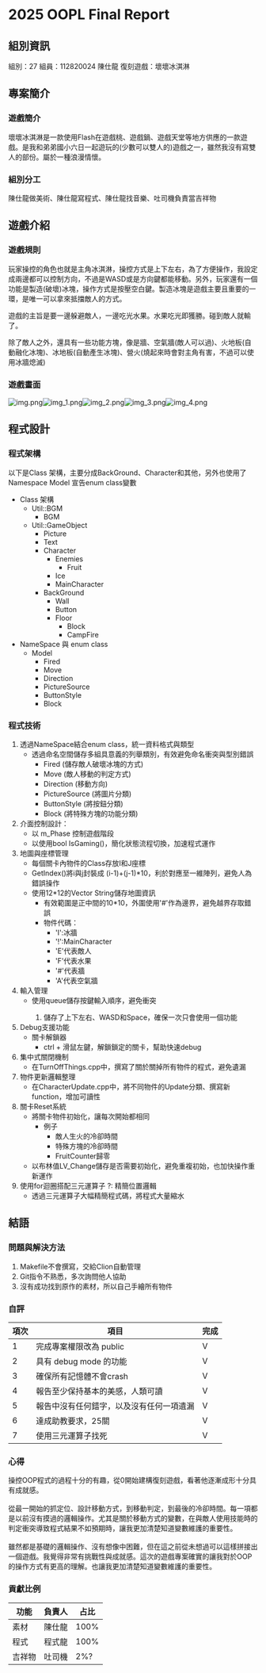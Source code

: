 # 2025 OOPL Final Report

## 組別資訊

組別：27
組員：112820024 陳仕龍
復刻遊戲：壞壞冰淇淋

## 專案簡介

### 遊戲簡介
壞壞冰淇淋是一款使用Flash在遊戲桃、遊戲鍋、遊戲天堂等地方供應的一款遊戲。是我和弟弟國小六日一起遊玩的(少數可以雙人的)遊戲之一，雖然我沒有寫雙人的部份。屬於一種浪漫情懷。
### 組別分工
陳仕龍做美術、陳仕龍寫程式、陳仕龍找音樂、吐司機負責當吉祥物
## 遊戲介紹

### 遊戲規則
玩家操控的角色也就是主角冰淇淋，操控方式是上下左右，為了方便操作，我設定成兩邊都可以控制方向，不過是WASD或是方向鍵都能移動。另外，玩家還有一個功能是製造(破壞)冰塊，操作方式是按壓空白鍵。製造冰塊是遊戲主要且重要的一環，是唯一可以拿來抵擋敵人的方式。

遊戲的主旨是要一邊躲避敵人，一邊吃光水果。水果吃光即獲勝。碰到敵人就輸了。

除了敵人之外，還具有一些功能方塊，像是牆、空氣牆(敵人可以過)、火地板(自動融化冰塊)、冰地板(自動產生冰塊)、營火(燒起來時會對主角有害，不過可以使用冰牆熄滅)
### 遊戲畫面
![img.png](img.png)![img_1.png](img_1.png)![img_2.png](img_2.png)![img_3.png](img_3.png)![img_4.png](img_4.png)
## 程式設計

### 程式架構
以下是Class 架構，主要分成BackGround、Character和其他，另外也使用了Namespace Model 宣告enum class變數

- Class 架構
  - Util::BGM
    - BGM
  - Util::GameObject
    - Picture
    - Text
    - Character
      - Enemies
        - Fruit
      - Ice
      - MainCharacter
    - BackGround
      - Wall
      - Button
      - Floor
          - Block
          - CampFire
- NameSpace 與 enum class
  - Model
    - Fired
    - Move
    - Direction
    - PictureSource
    - ButtonStyle
    - Block
### 程式技術
1. 透過NameSpace結合enum class，統一資料格式與類型
   - 透過命名空間儲存多組具意義的列舉類別，有效避免命名衝突與型別錯誤
     - Fired (儲存敵人破壞冰塊的方式)
     - Move (敵人移動的判定方式)
     - Direction (移動方向)
     - PictureSource (將圖片分類)
     - ButtonStyle (將按鈕分類)
     - Block (將特殊方塊的功能分類)
2. 介面控制設計： 
   - 以 m_Phase 控制遊戲階段
   - 以使用bool IsGaming()，簡化狀態流程切換，加速程式運作
3. 地圖與座標管理
   - 每個關卡內物件的Class存放I和J座標
   - GetIndex()將i與j封裝成 (i-1)+(j-1)\*10，利於對應至一維陣列，避免人為錯誤操作
   - 使用12\*12的Vector String儲存地圖資訊
     - 有效範圍是正中間的10\*10，外圍使用'\#'作為邊界，避免越界存取錯誤
     - 物件代碼：
       - 'I':冰牆
       - '!':MainCharacter
       - 'E'代表敵人
       - 'F'代表水果
       - '\#'代表牆
       - 'A'代表空氣牆
4. 輸入管理 
   - 使用queue<KeyOrder>儲存按鍵輸入順序，避免衝突
      1. 儲存了上下左右、WASD和Space，確保一次只會使用一個功能
5. Debug支援功能
   - 關卡解鎖器
      - ctrl + 滑鼠左鍵，解鎖鎖定的關卡，幫助快速debug
6. 集中式關閉機制
   - 在TurnOffThings.cpp中，撰寫了關於關掉所有物件的程式，避免遺漏
7. 物件更新邏輯整理
   - 在CharacterUpdate.cpp中，將不同物件的Update分類、撰寫新function，增加可讀性
8. 關卡Reset系統
   - 將關卡物件初始化，讓每次開始都相同
     - 例子
       - 敵人生火的冷卻時間
       - 特殊方塊的冷卻時間
       - FruitCounter歸零
   - 以布林值LV_Change儲存是否需要初始化，避免重複初始，也加快操作重新運作
9. 使用for迴圈搭配三元運算子 ?: 精簡位置邏輯
   - 透過三元運算子大幅精簡程式碼，將程式大量縮水
## 結語

### 問題與解決方法
1. Makefile不會撰寫，交給Clion自動管理
2. Git指令不熟悉，多次詢問他人協助
3. 沒有成功找到原作的素材，所以自己手繪所有物件
### 自評

| 項次 | 項目                   | 完成 |
|----|----------------------|----|
| 1  | 完成專案權限改為 public      | V  |
| 2  | 具有 debug mode 的功能    | V  |
| 3  | 確保所有記憶體不會crash       | V  |
| 4  | 報告至少保持基本的美感，人類可讀     | V  |
| 5  | 報告中沒有任何錯字，以及沒有任何一項遺漏 | V  |
| 6  | 達成助教要求，25關           | V  |
| 7  | 使用三元運算子找死            | V  |

### 心得
操控OOP程式的過程十分的有趣，從0開始建構復刻遊戲，看著他逐漸成形十分具有成就感。<br><BR>
從最一開始的抓定位、設計移動方式，到移動判定，到最後的冷卻時間。每一項都是以前沒有摸過的邏輯操作。尤其是關於移動方式的變數，在與敵人使用技能時的判定衝突導致程式結果不如預期時，讓我更加清楚知道變數維護的重要性。<BR><BR>
雖然都是基礎的邏輯操作、沒有想像中困難，但在這之前從未想過可以這樣拼接出一個遊戲。我覺得非常有挑戰性與成就感。這次的遊戲專案確實的讓我對於OOP的操作方式有更高的理解。也讓我更加清楚知道變數維護的重要性。

### 貢獻比例
| 功能  | 負責人 | 占比   |
|-----|-----|------|
| 素材  | 陳仕龍 | 100% |
| 程式  | 程式龍 | 100% |
| 吉祥物 | 吐司機 | 2%?  |